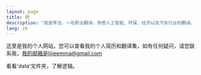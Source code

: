 ```yaml
---
layout: page
title: 例
description: "我是李洁，一名职业翻译，熟悉人工智能、环保、经济以及汽车行业的翻译。"
lang: zh
---
```


这里是我的个人网站，您可以查看我的个人简历和翻译集，如有任何疑问，请您联系我，我的邮箱是lijieemma@gmail.com

看看'data'文件夹，了解逻辑。

